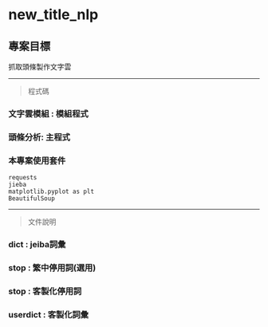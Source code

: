 # new_title_nlp

## 專案目標 
抓取頭條製作文字雲

---


> 程式碼
### 文字雲模組 : 模組程式
### 頭條分析: 主程式
### 本專案使用套件
```
requests
jieba
matplotlib.pyplot as plt
BeautifulSoup
```

---
> 文件說明
### dict : jeiba詞彙
### stop : 繁中停用詞(選用)
### stop : 客製化停用詞
### userdict : 客製化詞彙

